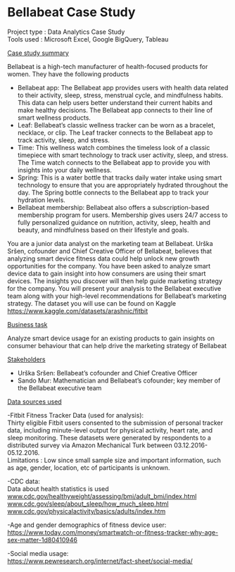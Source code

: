 # Bellabeat Case Study

Project type : Data Analytics Case Study   
Tools used : Microsoft Excel, Google BigQuery, Tableau

<ins>Case study summary</ins> 

Bellabeat is a high-tech manufacturer of health-focused products for women. They have the following products
- Bellabeat app: The Bellabeat app provides users with health data related to their activity, sleep, stress,
menstrual cycle, and mindfulness habits. This data can help users better understand their current habits and
make healthy decisions. The Bellabeat app connects to their line of smart wellness products.
- Leaf: Bellabeat’s classic wellness tracker can be worn as a bracelet, necklace, or clip. The Leaf tracker connects
to the Bellabeat app to track activity, sleep, and stress.
- Time: This wellness watch combines the timeless look of a classic timepiece with smart technology to track user
activity, sleep, and stress. The Time watch connects to the Bellabeat app to provide you with insights into your
daily wellness.
- Spring: This is a water bottle that tracks daily water intake using smart technology to ensure that you are
appropriately hydrated throughout the day. The Spring bottle connects to the Bellabeat app to track your
hydration levels.
- Bellabeat membership: Bellabeat also offers a subscription-based membership program for users.
Membership gives users 24/7 access to fully personalized guidance on nutrition, activity, sleep, health and
beauty, and mindfulness based on their lifestyle and goals.

You are a junior data analyst on the marketing team at Bellabeat. Urška Sršen, cofounder and Chief Creative Officer of Bellabeat, believes that analyzing smart
device fitness data could help unlock new growth opportunities for the company. You have been asked to analyze smart device data to gain insight into how consumers are using their smart devices. The insights you discover will then help guide marketing strategy for the company. You will present your analysis to the Bellabeat executive team along with your high-level recommendations for Bellabeat’s marketing strategy. The dataset you will use can be found on Kaggle https://www.kaggle.com/datasets/arashnic/fitbit

<ins>Business task</ins>

Analyze smart device usage for an existing products to gain insights on consumer behaviour that can help drive the marketing strategy of Bellabeat

<ins>Stakeholders</ins>

- Urška Sršen: Bellabeat’s cofounder and Chief Creative Officer
- Sando Mur: Mathematician and Bellabeat’s cofounder; key member of the Bellabeat executive team

<ins>Data sources used</ins>

-Fitbit Fitness Tracker Data (used for analysis):     
Thirty eligible Fitbit users consented to the submission of personal tracker data, including minute-level output for physical activity, heart rate, and sleep monitoring. These datasets were generated by respondents to a distributed survey via Amazon Mechanical Turk between 03.12.2016-05.12.2016.  
Limitations : Low since small sample size and important information, such as age, gender, location, etc of participants is unknown. 

-CDC data:       
Data about health statistics is used
www.cdc.gov/healthyweight/assessing/bmi/adult_bmi/index.html
www.cdc.gov/sleep/about_sleep/how_much_sleep.html
www.cdc.gov/physicalactivity/basics/adults/index.htm

-Age and gender demographics of fitness device user:     
https://www.today.com/money/smartwatch-or-fitness-tracker-why-age-sex-matter-1d80410946

-Social media usage:     
https://www.pewresearch.org/internet/fact-sheet/social-media/

